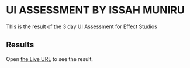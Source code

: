# UI ASSESSMENT BY ISSAH MUNIRU
This is the result of the 3 day UI Assessment for Effect Studios


## Results

Open [the Live URL](https://effect-ui-assessment-uin7.vercel.app/) to see the result.
